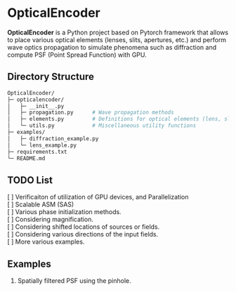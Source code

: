 # OpticalEncoder


**OpticalEncoder** is a Python project based on Pytorch framework that allows to place various optical elements (lenses, slits, apertures, etc.) and perform wave optics propagation to simulate phenomena such as diffraction and compute PSF (Point Spread Function) with GPU.

## Directory Structure
```bash
OpticalEncoder/
├─ opticalencoder/
│   ├─ __init__.py
│   ├─ propagation.py      # Wave propagation methods
│   ├─ elements.py         # Definitions for optical elements (lens, slit, etc.)
│   └─ utils.py            # Miscellaneous utility functions
├─ examples/
│   ├─ diffraction_example.py
│   └─ lens_example.py
├─ requirements.txt
└─ README.md
```


## TODO List

[ ] Verificaiton of utilization of GPU devices, and Parallelization  
[ ] Scalable ASM (SAS)  
[ ] Various phase initialization methods.  
[ ] Considering magnification.  
[ ] Considering shifted locations of sources or fields.  
[ ] Considering various directions of the input fields.  
[ ] More various examples.  

## Examples
1. Spatially filtered PSF using the pinhole.
